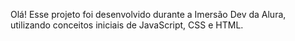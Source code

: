 Olá! Esse projeto foi desenvolvido durante a Imersão Dev da Alura, utilizando conceitos iniciais de JavaScript, CSS e HTML.